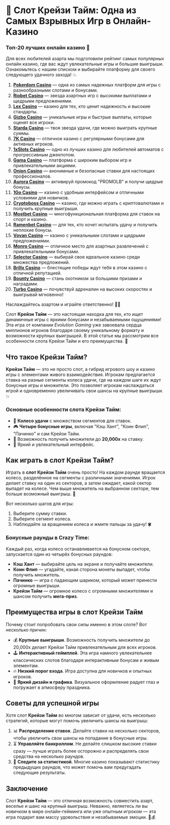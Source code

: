 # 🎰 Слот Крейзи Тайм: Одна из Самых Взрывных Игр в Онлайн-Казино

### Топ-20 лучших онлайн казино 🎰

Для всех любителей азарта мы подготовили рейтинг самых популярных онлайн казино, где вас ждут увлекательные игры и большие выигрыши. Ознакомьтесь с нашим списком и выбирайте платформу для своего следующего удачного захода! 💥

1. **[Pokerdom Casino](https://brandplay.link/Bxg7SC7H)** — одна из самых надежных платформ для игры с разнообразными слотами и бонусами.
2. **[Riobet Casino](https://brandplay.link/dtx89f2L)** — звезда азартных игр с высокими выплатами и щедрыми предложениями.
3. **[Lex Casino](https://brandplay.link/2HFTmBc8)** — казино для тех, кто ценит надежность и высокие стандарты.
4. **[Gizbo Casino](https://gizbo-tea02.com/c8e962e89)** — уникальные игры и быстрые выплаты, которые оценят все игроки.
5. **[Starda Casino](https://brandplay.link/cpFQbWKn)** — твоя звезда удачи, где можно выиграть крупные суммы.
6. **[7K Casino](https://brandplay.link/dd46bNgD)** — отличное казино с регулярными бонусами для активных игроков.
7. **[1xSlots Casino](https://brandplay.link/R4xfxqdm)** — одно из лучших казино для любителей автоматов с прогрессивным джекпотом.
8. **[Gama Casino](https://brandplay.link/zrZpLFTP)** — платформа с широким выбором игр и привлекательными акциями.
9. **[Onion Casino](https://obclk001-2d.top/click?offer_id=986&partner_id=10542&landing_id=1798&utm_medium=affiliate&sub_1=oncasino3)** — анонимные и безопасные ставки для настоящих профессионалов.
10. **[Aurora Casino](https://10trafic-stat2.com/click/668546566bcc6313411604c7/6766/15114/subaccount?promocode=PROMOLB)** — активируй промокод "PROMOLB" и получи щедрые бонусы.
11. **[1Go Casino](https://1go-ircp01.com/ce015f410)** — казино с удобным интерфейсом и отличными условиями для новичков.
12. **[Cryptoboss Casino](https://cryptobossc.online/d847bcfa9)** — казино, где можно играть с криптовалютами и получить крупные выигрыши.
13. **[Mostbet Casino](https://ktbtis024ifqfn0mst.com/beQs)** — многофункциональная платформа для ставок на спорт и казино.
14. **[Ramenbet Casino](https://get.saltyram.com/ru/registration?apkpop=0&partner=p24970p3296034p5526)** — для тех, кто хочет испытать удачу и получить неплохие бонусы.
15. **[Vovan Casino](https://vovan.site/d2375cf9b)** — казино с уникальными слотами и щедрыми предложениями.
16. **[Monro Casino](https://mnr-ircp01.com/c3ce72a2c)** — отличное место для азартных развлечений с привлекательными бонусами.
17. **[Selector Casino](https://gosel.pl/SELVK)** — выбирай свое идеальное казино среди множества предложений.
18. **[Brillx Casino](https://brillx.pub/BRIVK)** — блестящие победы ждут тебя в этом казино с отличной репутацией.
19. **[Bounty Casino](https://bounty-casino.de/BOVK)** — стань охотником за большими призами и наградами.
20. **[Turbo Casino](https://turbo-casino.pro/TURVK)** — почувствуй адреналин на высоких скоростях и выигрывай мгновенно!

Наслаждайтесь азартом и играйте ответственно! 🎲🍀


Слот **Крейзи Тайм** — это настоящая находка для тех, кто ищет динамичные игры с яркими бонусами и незабываемыми ощущениями! Эта игра от компании *Evolution Gaming* уже завоевала сердца миллионов игроков благодаря своему уникальному формату и возможности крупных выигрышей. В этой статье мы рассмотрим все особенности слота Крейзи Тайм и его преимущества. 🎉

## Что такое Крейзи Тайм?

**Крейзи Тайм** — это не просто слот, а гибрид игрового шоу и казино игры с элементами живого взаимодействия. Игрокам предлагается ставка на разные сегменты колеса удачи, где на каждом шаге их ждут бонусные игры и множители. Это позволяет игрокам наслаждаться игрой и одновременно увеличивать свои шансы на крупные выигрыши. 💥

### Основные особенности слота Крейзи Тайм:
- 🎡 **Колесо удачи** с множеством сегментов для ставок.
- 🎮 **Четыре бонусные игры**, включая "Кэш Хант", "Коин Флип", "Пачинко" и сам Крейзи Тайм.
- 💸 Возможность получить множители до **20,000x** на ставку.
- 🤑 Яркий и увлекательный интерфейс.

## Как играть в слот Крейзи Тайм?

Играть в **слот Крейзи Тайм** очень просто! На каждом раунде вращается колесо, разделённое на сегменты с различными значениями. Игрок делает ставку на один из секторов, а затем ожидает, какой сектор выпадет на колесе. Чем выше множитель на выбранном секторе, тем больше возможный выигрыш. 🚀

Вот несколько шагов для игры:
1. Выберите сумму ставки.
2. Выберите сегмент колеса.
3. Наблюдайте за вращением колеса и жмите пальцы за удачу! 🍀

### Бонусные раунды в Crazy Time:
Каждый раз, когда колесо останавливается на бонусном секторе, запускается один из четырёх бонусных раундов:
- **Кэш Хант** — выбирайте цель на экране и получайте множители.
- **Коин Флип** — угадайте, какая сторона монеты выпадет, чтобы получить множитель.
- **Пачинко** — игра с падающим шариком, который может принести огромные выигрыши.
- **Крейзи Тайм** — огромное колесо с огромными множителями и шансом получить **мега-приз**.

## Преимущества игры в слот Крейзи Тайм

Почему стоит попробовать свои силы именно в этом слоте? Вот несколько причин:

- 💰 **Крупные выигрыши**. Возможность получить множители до 20,000x делает Крейзи Тайм привлекательным для всех игроков.
- 🕹 **Интерактивный геймплей**. Эта игра намного увлекательнее классических слотов благодаря интерактивным бонусам и живым элементам.
- 🔥 **Низкий порог входа**. Игра доступна для новичков и опытных игроков.
- 🎨 **Яркий дизайн и графика**. Визуальное оформление радует глаз и погружает в атмосферу праздника.

## Советы для успешной игры

Хотя слот **Крейзи Тайм** во многом зависит от удачи, есть несколько стратегий, которые могут помочь увеличить шансы на выигрыш:

1. 📊 **Распределение ставок**. Делайте ставки на несколько секторов, чтобы увеличить свои шансы на попадание в бонусные игры.
2. ⏳ **Управляйте банкроллом**. Не делайте слишком высокие ставки сразу — лучше играть более осторожно и распределять свои средства на несколько раундов.
3. 🎯 **Следите за статистикой**. Многие казино показывают статистику предыдущих раундов, что может помочь вам предугадать следующие результаты.

## Заключение

Слот **Крейзи Тайм** — это отличная возможность совместить азарт, веселье и шанс на крупный выигрыш. Неважно, являетесь ли вы новичком в мире онлайн-гейминга или уже опытным игроком — эта игра подарит вам массу удовольствия и незабываемые эмоции. 🎉💰


